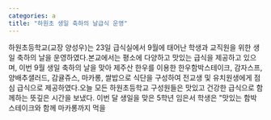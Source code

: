 ```yaml
---
categories: a
title: "하원초 생일 축하의 날급식 운영"
---
```

하원초등학교(교장 양성우)는 23일 급식실에서 9월에 태어난 학생과 교직원을 위한 생일 축하의 날을 운영하였다.본교에서는 평소에 다양하고 맛있는 급식을 제공하고 있으며, 이번 9월 생일 축하의 날을 맞아 제주산 한우를 이용한 한우함박스테이크, 감자스프, 양배추샐러드, 감귤쥬스, 마카롱, 쌀밥으로 식단을 구성하여 전교생 및 유치원생에게 점심 급식으로 제공하였다.오늘 모든 하원초등학교 구성원들은 맛있고 건강한 급식으로 함께하는 뜻깊은 시간을 보냈다. 이번 달 생일을 맞은 5학년 임은서 학생은 "맛있는 함박스테이크와 함께 마카롱까지 먹을